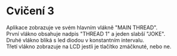 # Cvičení 3
Aplikace zobrazuje ve svém hlavním vlákně "MAIN THREAD". <br>
První vlákno obsahuje nadpis "THREAD 1" a jeden slabší "JOKE". <br>
Druhé vlákno bliká s led diodou v konstantním intervalu. <br>
Třetí vlákno zobrazuje na LCD jestli je tlačítko zmáčknuté, nebo ne.

